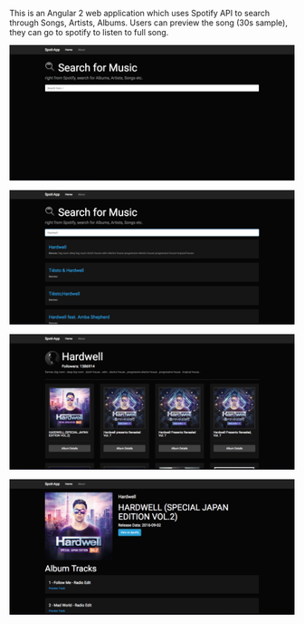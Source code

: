 This is an Angular 2 web application which uses Spotify API to search through Songs, Artists, Albums. Users can preview the song (30s sample), they can go to spotify to listen to full song.

![Alt text](/Screenshots/SearchPage.png?raw=true "Login Page")

![Alt text](/Screenshots/Artists.png?raw=true "Login Page")

![Alt text](/Screenshots/Albums.png?raw=true "Login Page")

![Alt text](/Screenshots/Tracks.png?raw=true "Login Page")
